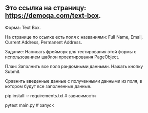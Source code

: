 ## Это ссылка на страницу: https://demoqa.com/text-box. 
Форма: Text Box.


На странице по ссылке есть поля с названиями: Full Name, Email, Current Address, Permanent Address.


Задание: Написать фрейморк для тестирования этой формы с использованием шаблон проектирования PageObject. 


План: Заполнить все поля рандомными данными. Нажать кнопку Submit. 

Сравнить введенные данные с полученными данными из поля, в котором будут все заполненные данные. 


pip install -r requirements.txt # зависимости


pytest main.py # запуск
